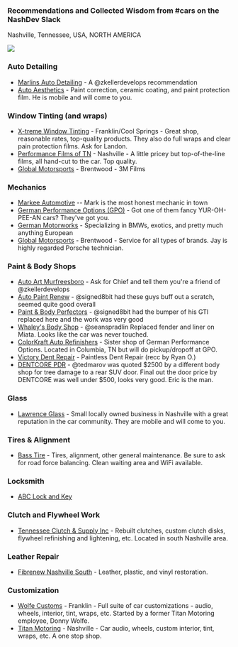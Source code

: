 ### Recommendations and Collected Wisdom from #cars on the NashDev Slack

Nashville, Tennessee, USA, NORTH AMERICA

[![](https://github-images.s3.amazonaws.com/skitch/Nashville%2C_TN_-_Google_Maps-20140324-173707.gif)](https://goo.gl/maps/c9Wc7)

### Auto Detailing

* [Marlins Auto Detailing](https://www.facebook.com/MarlinsAutoDetailing/) - A @zkellerdevelops recommendation
* [Auto Aesthetics](https://www.autoaestheticstn.com/) - Paint correction, ceramic coating, and paint protection film. He is mobile and will come to you. 

### Window Tinting (and wraps)

* [X-treme Window Tinting](http://www.x-tremewindowtint.com/) - Franklin/Cool Springs - Great shop, reasonable rates, top-quality products. They also do full wraps and clear pain protection films. Ask for Landon.
* [Performance Films of TN](https://www.performancefilmstn.com/) - Nashville - A little pricey but top-of-the-line films, all hand-cut to the car. Top quality.
* [Global Motorsports](https://www.globalmotorsportsinc.com/) - Brentwood - 3M Films

### Mechanics

* [Markee Automotive](http://www.markeeauto.com/) -- Mark is the most honest mechanic in town
* [German Performance Options (GPO)](https://www.gpotuning.com/) - Got one of them fancy YUR-OH-PEE-AN cars? They've got you.
* [German Motorworks](https://www.germanmotorworksnashville.com/) - Specializing in BMWs, exotics, and pretty much anything European
* [Global Motorsports](https://www.globalmotorsportsinc.com/) - Brentwood - Service for all types of brands. Jay is highly regarded Porsche technician. 

### Paint & Body Shops

* [Auto Art Murfreesboro](http://www.autoartbodyshop.com/locations/murfreesboro/) - Ask for Chief and tell them you're a friend of @zkellerdevelops
* [Auto Paint Renew](http://www.autocollisionnashville.com) - @signed8bit had these guys buff out a scratch, seemed quite good overall
* [Paint & Body Perfectors](https://www.auto-bodyrepairnashville.com/) - @signed8bit had the bumper of his GTI replaced here and the work was very good
* [Whaley's Body Shop](https://whaleybodyshop.com/) - @seanspradlin Replaced fender and liner on Miata. Looks like the car was never touched.
* [ColorKraft Auto Refinishers](https://www.colorkraftauto.com/) - Sister shop of German Performance Options. Located in Columbia, TN but will do pickup/dropoff at GPO.
* [Victory Dent Repair](https://www.victorydent.com/) - Paintless Dent Repair (recc by Ryan O.)
* [DENTCORE PDR](https://dentcorepdr.com/) - @tedmarov was quoted $2500 by a different body shop for tree damage to a rear SUV door. Final out the door price by DENTCORE was well under $500, looks very good. Eric is the man.

### Glass

* [Lawrence Glass](https://lawrenceglass.com/) - Small locally owned business in Nashville with a great reputation in the car community. They are mobile and will come to you.

### Tires & Alignment

* [Bass Tire](https://www.basstire.com/) - Tires, alignment, other general maintenance. Be sure to ask for road force balancing. Clean waiting area and WiFi available.

### Locksmith

* [ABC Lock and Key](https://www.456lock.com/)

### Clutch and Flywheel Work

* [Tennessee Clutch & Supply Inc](http://tennessee-inc.edan.io/) - Rebuilt clutches, custom clutch disks, flywheel refinishing and lightening, etc. Located in south Nashville area.

### Leather Repair

* [Fibrenew Nashville South](https://www.fibrenew.com/nashvillesouth) - Leather, plastic, and vinyl restoration.

### Customization

* [Wolfe Customs](https://www.wolfecustoms.net/) - Franklin - Full suite of car customizations - audio, wheels, interior, tint, wraps, etc. Started by a former Titan Motoring employee, Donny Wolfe. 
* [Titan Motoring](https://titanmotoring.net/) - Nashville - Car audio, wheels, custom interior, tint, wraps, etc. A one stop shop.
